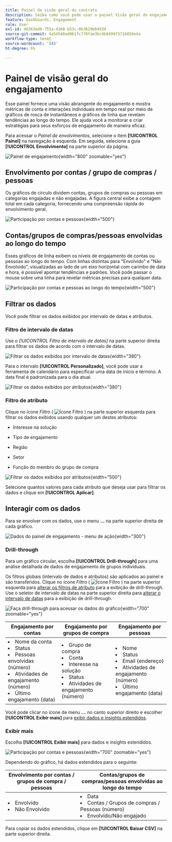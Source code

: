 ```yaml
---
title: Painel de visão geral do contrato
description: Saiba como você pode usar o painel Visão geral do engajamento para monitorar seus esforços de engajamento.
feature: Dashboards, Engagement
role: User
exl-id: 46363ed8-755a-4368-b53c-0b3629b64934
source-git-commit: 4a54548ad061fc778fae3bc4b8499f3716850e4a
workflow-type: tm+mt
source-wordcount: '543'
ht-degree: 6%

---
```


# Painel de visão geral do engajamento

Esse painel fornece uma visão abrangente do engajamento e mostra métricas de conta e interações individuais em tempo real por meio de gráficos de rosca de instantâneos e gráficos de linha que revelam tendências ao longo do tempo. Ele ajuda você a monitorar e criar estratégias para seus esforços de engajamento de maneira eficaz.

Para acessar o _Painel de envolvimentos_, selecione o item **[!UICONTROL Painel]** na navegação à esquerda. Em seguida, selecione a guia **[!UICONTROL Envolvimento]** na parte superior da página.

<!-- To generate a shareable PDF of your current view, click **[!UICONTROL Export]** at the top-right corner of the page. To engage with the data, use the action menu in the top-right corner. -->

![Painel de engajamento](./assets/engagement-dashboard.png){width="800" zoomable="yes"}

## Envolvimento por contas / grupo de compras / pessoas

Os gráficos de círculo dividem contas, grupos de compras ou pessoas em categorias engajadas e não engajadas. A figura central exibe a contagem total em cada categoria, fornecendo uma compreensão rápida do envolvimento geral.

![Participação por contas e pessoas](assets/engagement-accounts.png){width="500"}

## Contas/grupos de compras/pessoas envolvidas ao longo do tempo

Esses gráficos de linha exibem os níveis de engajamento de contas ou pessoas ao longo do tempo. Com linhas distintas para &quot;Envolvido&quot; e &quot;Não Envolvido&quot;, visualizadas ao lado de um eixo horizontal com carimbo de data e hora, é possível apontar tendências e padrões. Você pode passar o mouse sobre uma linha para revelar métricas precisas para qualquer data.

![Participação por contas e pessoas ao longo do tempo](assets/engagement-accounts-over-time.png){width="500"}

## Filtrar os dados

Você pode filtrar os dados exibidos por intervalo de datas e atributos.

### Filtro de intervalo de datas

Use o _[!UICONTROL Filtro de intervalo de datas]_ na parte superior direita para filtrar os dados de acordo com o intervalo de datas.

![Filtrar os dados exibidos por intervalo de datas](./assets/engagement-date-filter.png){width="380"}

Para o intervalo **[!UICONTROL Personalizado]**, você pode usar a ferramenta de calendário para especificar uma data de início e término. A data final é padronizada para o dia atual.

![Filtrar os dados exibidos por atributos](./assets/engagement-date-filter-custom.png){width="380"}

### Filtro de atributo

Clique no ícone _Filtro_ ( ![Ícone Filtro](../assets/do-not-localize/icon-filter.svg) ) na parte superior esquerda para filtrar os dados exibidos usando qualquer um destes atributos:

* Interesse na solução
* Tipo de engajamento
* Região

* Setor
* Função do membro do grupo de compra

![Filtrar os dados exibidos por atributos](./assets/engagement-dashboard-filters.png){width="500"}

Selecione quantos valores para cada atributo que deseja usar para filtrar os dados e clique em **[!UICONTROL Aplicar]**.

## Interagir com os dados

Para se envolver com os dados, use o menu **...** na parte superior direita de cada gráfico.

![Dados do painel de engajamento - menu de ação](assets/engagement-action-menu.png){width="300"}

### Drill-through

Para um gráfico circular, escolha **[!UICONTROL Drill-through]** para uma análise detalhada de dados de engajamento de grupos individuais.

Os filtros globais (intervalo de dados e atributos) são aplicados ao painel e são transferidos. Clique no ícone _Filtro_ ( ![Ícone Filtro](../assets/do-not-localize/icon-filter.svg) ) na parte superior esquerda para [alterar os filtros de atributo](#filter-the-data) para a exibição de drill-through. Use o seletor de intervalo de datas na parte superior direita para [alterar o intervalo de datas](#date-range-filter) para a exibição de drill-through.

![Faça drill-through para acessar os dados do gráfico](./assets/engagement-buying-groups-drill-through.png){width="700" zoomable="yes"}

| Engajamento por contas | Engajamento por grupos de compra | Engajamento por pessoas |
| ---------------------- | --------------------------- | -------------------- |
| <li>Nome da conta <li>Status <li>Pessoas envolvidas (número)<li>Atividades de engajamento (número) <li>Último engajamento (data) | <li>Grupo de compra <li>Conta <li>Interesse na solução <li>Status <li>Atividades de engajamento (número) | <li>Nome <li>Status <li>Email (endereço) <li>Atividades de engajamento (número) <li>Último engajamento (data) |

Você pode clicar no ícone de menu **...** no canto superior direito e escolher **[!UICONTROL Exibir mais]** para [exibir dados e insights estendidos](#view-more).

### Exibir mais

Escolha **[!UICONTROL Exibir mais]** para dados e insights estendidos.

![Participação por contas e pessoas](./assets/engagement-buying-groups-time-view-more.png){width="700" zoomable="yes"}

Dependendo do gráfico, há dados estendidos para o seguinte:

| Envolvimento por contas / grupos de compra / pessoas | Contas/grupos de compras/pessoas envolvidas ao longo do tempo |
| ----------------------------------------------- | -------------------------------------------------- | 
| <li>Envolvido <li>Não Envolvido | <li>Data <li>Contas / Grupos de compras / Pessoas (número) <li>Envolvido/Não engajado |

Para copiar os dados estendidos, clique em **[!UICONTROL Baixar CSV]** na parte superior direita.

